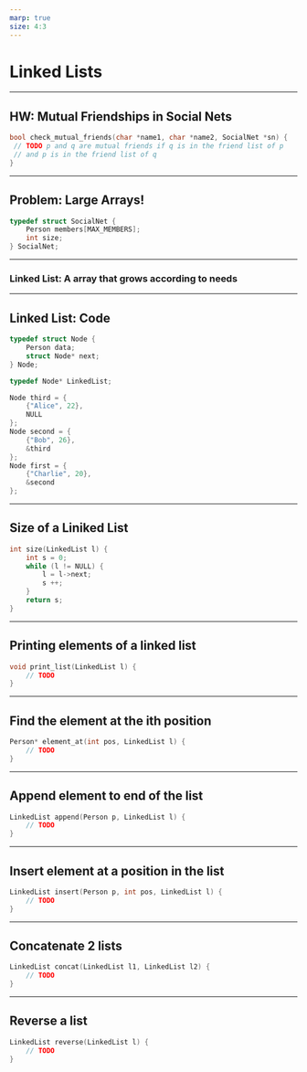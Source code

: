 ```yaml
---
marp: true
size: 4:3
---
```

# Linked Lists


---
## HW: Mutual Friendships in Social Nets
```c
bool check_mutual_friends(char *name1, char *name2, SocialNet *sn) {
 // TODO p and q are mutual friends if q is in the friend list of p
 // and p is in the friend list of q
}
```
---

## Problem: Large Arrays!
```c
typedef struct SocialNet {
    Person members[MAX_MEMBERS];
    int size;
} SocialNet;
```

---
### Linked List: A array that grows according to needs


---

## Linked List: Code
```c
typedef struct Node {
    Person data;
    struct Node* next;
} Node;

typedef Node* LinkedList;

Node third = {
    {"Alice", 22},
    NULL
};
Node second = {
    {"Bob", 26},
    &third
};
Node first = {
    {"Charlie", 20},
    &second
};

```

---
## Size of a Liniked List
```c
int size(LinkedList l) {
    int s = 0;
    while (l != NULL) {
        l = l->next;
        s ++;
    }
    return s;
}
```
---
## Printing elements of a linked list

```c
void print_list(LinkedList l) {
    // TODO
}
```
---

## Find the element at the ith position
```c
Person* element_at(int pos, LinkedList l) {
    // TODO
}
```
---
## Append element to end of the list
```c
LinkedList append(Person p, LinkedList l) {
    // TODO
}
```
---
## Insert element at a position in the list
```c
LinkedList insert(Person p, int pos, LinkedList l) {
    // TODO
}
```

---
## Concatenate 2 lists
```c
LinkedList concat(LinkedList l1, LinkedList l2) {
    // TODO
}
```


---
## Reverse a list
```c
LinkedList reverse(LinkedList l) {
    // TODO
}
```